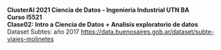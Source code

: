 **ClusterAI 2021
Ciencia de Datos - Ingenieria Industrial UTN BA <br>
Curso I5521 <br>
Clase02: Intro a Ciencia de Datos + Analisis exploratorio de datos**  <br>
Dataset Subtes: año 2017 https://data.buenosaires.gob.ar/dataset/subte-viajes-molinetes 
